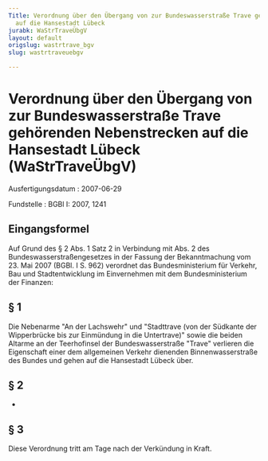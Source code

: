 ```yaml
---
Title: Verordnung über den Übergang von zur Bundeswasserstraße Trave gehörenden  Nebenstrecken
  auf die Hansestadt Lübeck
jurabk: WaStrTraveÜbgV
layout: default
origslug: wastrtrave_bgv
slug: wastrtraveuebgv

---
```


# Verordnung über den Übergang von zur Bundeswasserstraße Trave gehörenden  Nebenstrecken auf die Hansestadt Lübeck (WaStrTraveÜbgV)

Ausfertigungsdatum
:   2007-06-29

Fundstelle
:   BGBl I: 2007, 1241



## Eingangsformel

Auf Grund des § 2 Abs. 1 Satz 2 in Verbindung mit Abs. 2 des Bundeswasserstraßengesetzes in der Fassung der Bekanntmachung vom 23. Mai 2007 (BGBl. I S. 962) verordnet das Bundesministerium für Verkehr, Bau und Stadtentwicklung im Einvernehmen mit dem Bundesministerium der Finanzen:


## § 1

Die Nebenarme "An der Lachswehr" und "Stadttrave (von der Südkante der Wipperbrücke bis zur Einmündung in die Untertrave)" sowie die beiden Altarme an der Teerhofinsel der Bundeswasserstraße "Trave" verlieren die Eigenschaft einer dem allgemeinen Verkehr dienenden Binnenwasserstraße des Bundes und gehen auf die Hansestadt Lübeck über.


## § 2

-


## § 3

Diese Verordnung tritt am Tage nach der Verkündung in Kraft.

